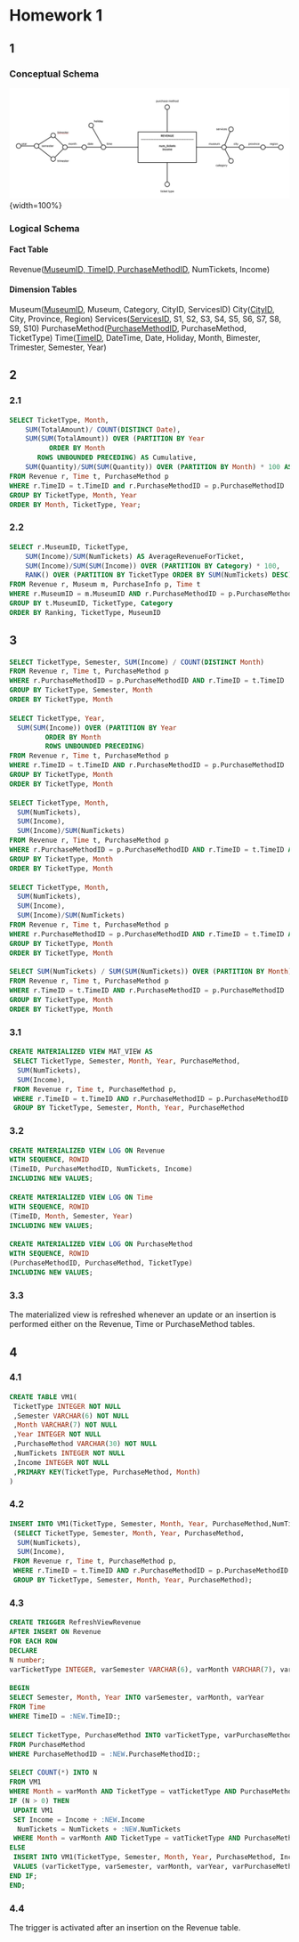 # Homework 1

## 1

### Conceptual Schema

![conceptual_schema](conceptual_schema.png){width=100%}

### Logical Schema

#### Fact Table

Revenue(<u>MuseumID, TimeID, PurchaseMethodID</u>, NumTickets, Income)

#### Dimension Tables

Museum(<u>MuseumID</u>, Museum, Category, CityID, ServicesID)
City(<u>CityID</u>, City, Province, Region)
Services(<u>ServicesID</u>, S1, S2, S3, S4, S5, S6, S7, S8, S9, S10)
PurchaseMethod(<u>PurchaseMethodID</u>, PurchaseMethod, TicketType)
Time(<u>TimeID</u>, DateTime, Date, Holiday, Month, Bimester, Trimester, Semester, Year)

## 2

### 2.1

```sql
SELECT TicketType, Month,
    SUM(TotalAmount)/ COUNT(DISTINCT Date),
    SUM(SUM(TotalAmount)) OVER (PARTITION BY Year
          ORDER BY Month
       ROWS UNBOUNDED PRECEDING) AS Cumulative,
    SUM(Quantity)/SUM(SUM(Quantity)) OVER (PARTITION BY Month) * 100 AS Percentage
FROM Revenue r, Time t, PurchaseMethod p
WHERE r.TimeID = t.TimeID and r.PurchaseMethodID = p.PurchaseMethodID
GROUP BY TicketType, Month, Year
ORDER BY Month, TicketType, Year;

```

### 2.2

```sql
SELECT r.MuseumID, TicketType,
    SUM(Income)/SUM(NumTickets) AS AverageRevenueForTicket,
    SUM(Income)/SUM(SUM(Income)) OVER (PARTITION BY Category) * 100,
    RANK() OVER (PARTITION BY TicketType ORDER BY SUM(NumTickets) DESC) AS ranking
FROM Revenue r, Museum m, PurchaseInfo p, Time t
WHERE r.MuseumID = m.MuseumID AND r.PurchaseMethodID = p.PurchaseMethodID AND t.TimeID = r.TimeID AND Year = 2021
GROUP BY t.MuseumID, TicketType, Category
ORDER BY Ranking, TicketType, MuseumID

```

## 3

```sql
SELECT TicketType, Semester, SUM(Income) / COUNT(DISTINCT Month)
FROM Revenue r, Time t, PurchaseMethod p
WHERE r.PurchaseMethodID = p.PurchaseMethodID AND r.TimeID = t.TimeID
GROUP BY TicketType, Semester, Month
ORDER BY TicketType, Month

SELECT TicketType, Year,
  SUM(SUM(Income)) OVER (PARTITION BY Year
         ORDER BY Month
         ROWS UNBOUNDED PRECEDING)
FROM Revenue r, Time t, PurchaseMethod p
WHERE r.TimeID = t.TimeID AND r.PurchaseMethodID = p.PurchaseMethodID
GROUP BY TicketType, Month
ORDER BY TicketType, Month

SELECT TicketType, Month,
  SUM(NumTickets),
  SUM(Income),
  SUM(Income)/SUM(NumTickets)
FROM Revenue r, Time t, PurchaseMethod p
WHERE r.PurchaseMethodID = p.PurchaseMethodID AND r.TimeID = t.TimeID AND p.PurchaseMethod = "Online"
GROUP BY TicketType, Month
ORDER BY TicketType, Month

SELECT TicketType, Month,
  SUM(NumTickets),
  SUM(Income),
  SUM(Income)/SUM(NumTickets)
FROM Revenue r, Time t, PurchaseMethod p
WHERE r.PurchaseMethodID = p.PurchaseMethodID AND r.TimeID = t.TimeID AND t.Year=2021
GROUP BY TicketType, Month
ORDER BY TicketType, Month

SELECT SUM(NumTickets) / SUM(SUM(NumTickets)) OVER (PARTITION BY Month) * 100
FROM Revenue r, Time t, PurchaseMethod p
WHERE r.TimeID = t.TimeID AND r.PurchaseMethodID = p.PurchaseMethodID
GROUP BY TicketType, Month
ORDER BY TicketType, Month
```

### 3.1

```sql
CREATE MATERIALIZED VIEW MAT_VIEW AS
 SELECT TicketType, Semester, Month, Year, PurchaseMethod,
  SUM(NumTickets),
  SUM(Income),
 FROM Revenue r, Time t, PurchaseMethod p,
 WHERE r.TimeID = t.TimeID AND r.PurchaseMethodID = p.PurchaseMethodID
 GROUP BY TicketType, Semester, Month, Year, PurchaseMethod

```

### 3.2

```sql
CREATE MATERIALIZED VIEW LOG ON Revenue
WITH SEQUENCE, ROWID
(TimeID, PurchaseMethodID, NumTickets, Income)
INCLUDING NEW VALUES;

CREATE MATERIALIZED VIEW LOG ON Time
WITH SEQUENCE, ROWID
(TimeID, Month, Semester, Year)
INCLUDING NEW VALUES;

CREATE MATERIALIZED VIEW LOG ON PurchaseMethod
WITH SEQUENCE, ROWID
(PurchaseMethodID, PurchaseMethod, TicketType)
INCLUDING NEW VALUES;

```

### 3.3

The materialized view is refreshed whenever an update or an insertion is performed either on the Revenue, Time or PurchaseMethod tables.

## 4

### 4.1

```sql
CREATE TABLE VM1(
 TicketType INTEGER NOT NULL
 ,Semester VARCHAR(6) NOT NULL
 ,Month VARCHAR(7) NOT NULL
 ,Year INTEGER NOT NULL
 ,PurchaseMethod VARCHAR(30) NOT NULL
 ,NumTickets INTEGER NOT NULL
 ,Income INTEGER NOT NULL
 ,PRIMARY KEY(TicketType, PurchaseMethod, Month)
)

```

### 4.2

```sql
INSERT INTO VM1(TicketType, Semester, Month, Year, PurchaseMethod,NumTickets, Income)
 (SELECT TicketType, Semester, Month, Year, PurchaseMethod,
  SUM(NumTickets),
  SUM(Income),
 FROM Revenue r, Time t, PurchaseMethod p,
 WHERE r.TimeID = t.TimeID AND r.PurchaseMethodID = p.PurchaseMethodID
 GROUP BY TicketType, Semester, Month, Year, PurchaseMethod);

```

### 4.3

```sql
CREATE TRIGGER RefreshViewRevenue
AFTER INSERT ON Revenue
FOR EACH ROW
DECLARE
N number;
varTicketType INTEGER, varSemester VARCHAR(6), varMonth VARCHAR(7), varYear INTEGER, varPurchaseMethod VARCHAR(30);

BEGIN
SELECT Semester, Month, Year INTO varSemester, varMonth, varYear
FROM Time
WHERE TimeID = :NEW.TimeID:;

SELECT TicketType, PurchaseMethod INTO varTicketType, varPurchaseMethod
FROM PurchaseMethod
WHERE PurchaseMethodID = :NEW.PurchaseMethodID:;

SELECT COUNT(*) INTO N
FROM VM1
WHERE Month = varMonth AND TicketType = vatTicketType AND PurchaseMethod = varPurchaseMethod
IF (N > 0) THEN
 UPDATE VM1
 SET Income = Income + :NEW.Income
  NumTickets = NumTickets + :NEW.NumTickets
 WHERE Month = varMonth AND TicketType = vatTicketType AND PurchaseMethod = varPurchaseMethod;
ELSE
 INSERT INTO VM1(TicketType, Semester, Month, Year, PurchaseMethod, Income, NumTickets)
 VALUES (varTicketType, varSemester, varMonth, varYear, varPurchaseMethod, :NEW.Income, :NEW.NumTickets);
END IF;
END;

```

### 4.4

The trigger is activated after an insertion on the Revenue table.
